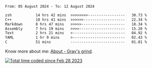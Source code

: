 <!--START_SECTION:waka-->

```txt
From: 05 August 2024 - To: 12 August 2024

zsh           14 hrs 42 mins  >>>>>>>>-----------------   30.73 %
C++           10 hrs 41 mins  >>>>>>-------------------   22.34 %
Markdown      8 hrs 47 mins   >>>>>--------------------   18.34 %
Assembly      7 hrs 19 mins   >>>>---------------------   15.28 %
Text          2 hrs 21 mins   >------------------------   04.92 %
YAML          1 hr 9 mins     >------------------------   02.43 %
C             51 mins         -------------------------   01.81 %
```

<!--END_SECTION:waka-->

<!-- [![grayxu's github stats](https://github-readme-stats.vercel.app/api?username=grayxu&count_private=true&show_icons=true)](https://github.com/grayxu) -->

Know more about me: [About - Gray's grind](https://www.grayxu.cn/).
<p align="left">
  <a href="https://wakatime.com/@c69eb31e-43a1-463f-8968-c3449e386f57"><img src="https://wakatime.com/badge/user/c69eb31e-43a1-463f-8968-c3449e386f57.svg" title="Total time coded since Feb 28 2023" /></a>
</p>

